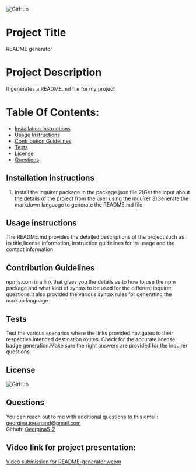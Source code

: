 
  ![GitHub](https://img.shields.io/github/license/Georgina5-2/README-Generator)
  # Project Title 
  README generator
  # Project Description
  It generates a README.md file for my project

  # Table Of Contents:
  
 * [Installation Instructions](#installation-instructions)
 * [Usage Instructions](#usage-instructions)
 * [Contribution Guidelines](#contribution-guidelines)
 * [Tests](#tests)
 * [License](#license)
 * [Questions](#questions)


  ## Installation instructions
  1) Install the inquirer package in the package.json file 2)Get the input about the details of the project from the user using the inquirer 3)Generate the markdown language to generate the README.md file
  ## Usage instructions
  The README.md provides the detailed descriptions of the project such as its title,license information, instruction guidelines for its usage and the contact information
  ## Contribution Guidelines  
  npmjs.com is a link that gives you the details as to how to use the npm package and what kind of syntax to be used for the different inquirer questions.It also provided the various syntax rules for generating the  markup language
  ## Tests
  Test the various scenarios where the links provided navigates to their respective intended destination routes. Check for the accurate license badge generation.Make sure the right answers are provided for the inquirer questions
  ## License
  ![GitHub](https://img.shields.io/github/license/Georgina5-2/README-Generator)
  ## Questions 
  You can reach out to me with additional questions to this email:
  [georgina.joeanand@gmail.com](mailto:georgina.joeanand@gmail.com)<br/>
  Github: [Georgina5-2](https://github.com/Georgina5-2)
  
  ## Video link for project presentation:
  
  [Video submission for README-generator.webm](https://user-images.githubusercontent.com/122113060/232557134-cd0c81ed-a3d5-44f3-9dcc-8f7fbdb919da.webm)
